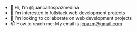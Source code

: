 - 👋 Hi, I’m @juancarlospazmedina
- 👀 I’m interested in fullstack web development projects
- 💞️ I’m looking to collaborate on web development projects
- 📫 How to reach me: My email is jcpazm@gmail.com

<!---
juancarlospazmedina/juancarlospazmedina is a ✨ special ✨ repository because its `README.md` (this file) appears on your GitHub profile.
You can click the Preview link to take a look at your changes.
--->
